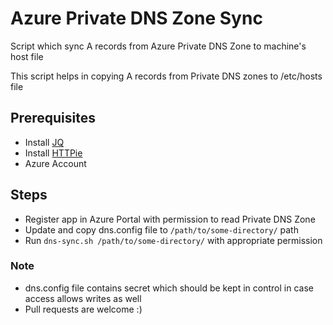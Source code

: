 # Azure Private DNS Zone Sync
Script which sync A records from Azure Private DNS Zone to machine's host file

This script helps in copying A records from Private DNS zones to /etc/hosts file

## Prerequisites

- Install [JQ](https://stedolan.github.io/jq/)
- Install [HTTPie](https://httpie.io)
- Azure Account

## Steps

- Register app in Azure Portal with permission to read Private DNS Zone
- Update and copy dns.config file to `/path/to/some-directory/` path
- Run `dns-sync.sh /path/to/some-directory/` with appropriate permission

### Note

- dns.config file contains secret which should be kept in control in case access allows writes as well
- Pull requests are welcome :)
